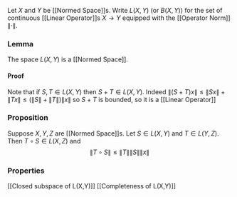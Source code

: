 Let $X$ and $Y$ be [[Normed Space]]s.
Write $L(X,Y)$ (or $B(X,Y)$) for the set of continuous [[Linear Operator]]s $X\to Y$
equipped with the [[Operator Norm]] $\lVert \cdot \rVert$.
### Lemma
The space $L(X,Y)$ is a [[Normed Space]].
#### Proof
Note that if $S,T \in L(X,Y)$ then $S+T\in L(X,Y)$.
Indeed $\lVert (S+T)x \rVert\leq \lVert Sx \rVert+\lVert Tx \rVert\leq (\lVert S \rVert+\lVert T \rVert)\lVert x \rVert$ 
so $S+T$ is bounded,
so it is a [[Linear Operator]]
### Proposition
Suppose $X,Y,Z$ are [[Normed Space]]s.
Let $S\in L(X,Y)$ and $T\in L(Y,Z)$. 
Then $T\circ S\in L(X,Z)$ and 
$$
\lVert T\circ S \rVert\leq \lVert T \rVert\lVert S \rVert\lVert x \rVert
$$
### Properties
[[Closed subspace of L(X,Y)]]
[[Completeness of L(X,Y)]]
